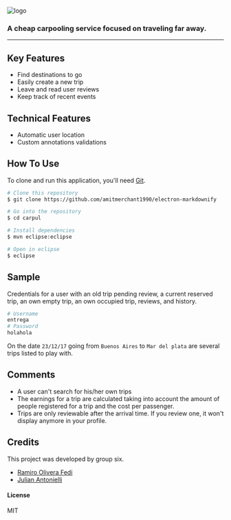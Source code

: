 
![logo](http://pawserver.it.itba.edu.ar/paw-2017b-6/static/images/logo.png)
### A cheap carpooling service focused on traveling far away.
---
## Key Features

* Find destinations to go
* Easily create a new trip
* Leave and read user reviews
* Keep track of recent events

## Technical Features
* Automatic user location
* Custom annotations validations

## How To Use

To clone and run this application, you'll need [Git](https://git-scm.com).

```bash
# Clone this repository
$ git clone https://github.com/amitmerchant1990/electron-markdownify

# Go into the repository
$ cd carpul

# Install dependencies
$ mvn eclipse:eclipse

# Open in eclipse
$ eclipse
```

## Sample

Credentials for a user with an old trip pending review, a current reserved trip, an own empty trip, an own occupied trip, reviews, and history.

```bash
# Username
entrega
# Password
holahola
```

On the date `23/12/17` going from `Buenos Aires` to `Mar del plata` are several trips listed to play with.

## Comments

* A user can't search for his/her own trips
* The earnings for a trip are calculated taking into account the amount of people registered for a trip and the cost per passenger.
* Trips are only reviewable after the arrival time. If you review one, it won't display anymore in your profile.

## Credits

This project was developed by group six.

- [Ramiro Olivera Fedi](https://github.com/ramadis)
- [Julian Antonielli](https://github.com/jjant)

#### License

MIT

